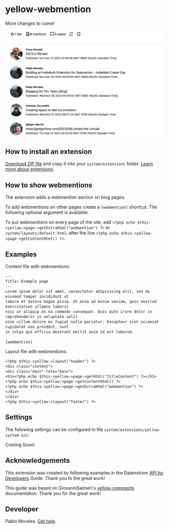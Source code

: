 # yellow-webmention

More changes to come!

<p align="center"><img src="screenshot.png" alt="Screenshot"></p>

## How to install an extension

[Download ZIP file](https://github.com/pmoralesgarcia/yellow-webmention/archive/refs/heads/main.zip) and copy it into your `system/extensions` folder. [Learn more about extensions](https://github.com/annaesvensson/yellow-update).

## How to show webmentions

The extension adds a webmention section on blog pages.

To add webmentions on other pages create a `[webmention]` shortcut. The following optional argument is available:


To put webmentions on every page of the site, add `<?php echo $this->yellow->page->getExtraHtml("webmention") ?>` in  `system/layouts/default.html`, after the line `<?php echo $this->yellow->page->getContentHtml() ?>`.



## Examples

Content file with webmentions:

    ---
    Title: Example page
    ---
    Lorem ipsum dolor sit amet, consectetur adipisicing elit, sed do eiusmod tempor incididunt ut 
    labore et dolore magna pizza. Ut enim ad minim veniam, quis nostrud exercitation ullamco laboris 
    nisi ut aliquip ex ea commodo consequat. Duis aute irure dolor in reprehenderit in voluptate velit 
    esse cillum dolore eu fugiat nulla pariatur. Excepteur sint occaecat cupidatat non proident, sunt 
    in culpa qui officia deserunt mollit anim id est laborum.
    
    [webmention]



Layout file with webmentions:

    <?php $this->yellow->layout("header") ?>
    <div class="content">
    <div class="main" role="main">
    <h1><?php echo $this->yellow->page->getHtml("titleContent") ?></h1>
    <?php echo $this->yellow->page->getContentHtml() ?>
    <?php echo $this->yellow->page->getExtraHtml("webmention") ?>
    </div>
    </div>
    <?php $this->yellow->layout("footer") ?>

## Settings

The following settings can be configured in file `system/extensions/yellow-system.ini`:

Coming Soon! 

## Acknowledgements

This extension was created by following examples in the Datenstrom [API for Developers](https://datenstrom.se/yellow/help/api-for-developers) Guide. Thank you fo the great work!

This guide was based on GiovanniSalmeri's [yellow-comments](https://github.com/GiovanniSalmeri/yellow-comment) documentation. Thank you for the great work!
## Developer

Pablo Morales. [Get help](https://datenstrom.se/yellow/help/).

